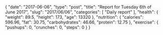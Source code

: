{
    "date": "2017-06-06",
    "type": "post",
    "title": "Report for Tuesday 6th of June 2017",
    "slug": "2017\/06\/06",
    "categories": [
        "Daily report"
    ],
    "health": {
        "weight": 89.5,
        "height": 173,
        "age": 13320
    },
    "nutrition": {
        "calories": 596.96,
        "fat": 30.75,
        "carbohydrates": 46.66,
        "protein": 12.75
    },
    "exercise": {
        "pushups": 0,
        "crunches": 0,
        "steps": 0
    }
}